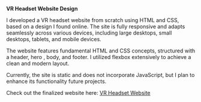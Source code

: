 <b> VR Headset Website Design</b> 

I developed a VR headset website from scratch using HTML and CSS, based on a design I found online. The site is fully responsive and adapts seamlessly across various devices, including large desktops, small desktops, tablets, and mobile devices.

The website features fundamental HTML and CSS concepts, structured with a header, hero , body, and footer. I utilized flexbox extensively to achieve a clean and modern layout.

Currently, the site is static and does not incorporate JavaScript, but I plan to enhance its functionality future projects.

Check out the finalized website here: <a target="_blank" href="http://vronline.wuaze.com/">VR Headset Website</a>

